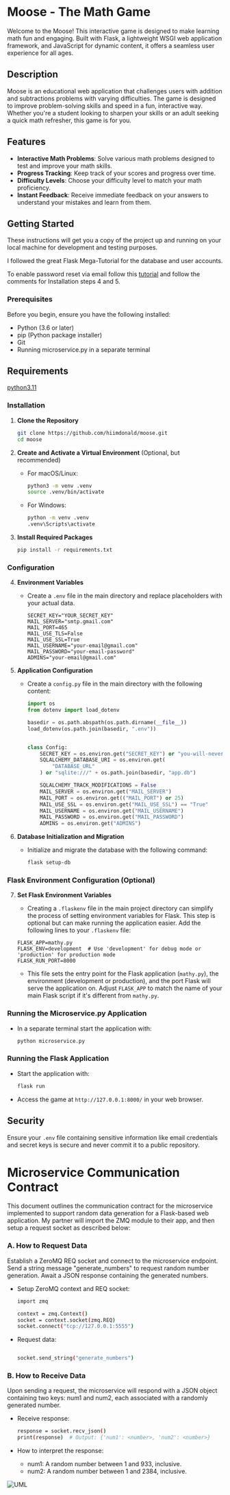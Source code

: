 # Moose - The Math Game

Welcome to the Moose! This interactive game is designed to make learning math fun and engaging. Built with Flask, a lightweight WSGI web application framework, and JavaScript for dynamic content, it offers a seamless user experience for all ages.

## Description

Moose is an educational web application that challenges users with addition and subtractions problems with varying difficulties. The game is designed to improve problem-solving skills and speed in a fun, interactive way. Whether you're a student looking to sharpen your skills or an adult seeking a quick math refresher, this game is for you.

## Features

- **Interactive Math Problems**: Solve various math problems designed to test and improve your math skills.
- **Progress Tracking**: Keep track of your scores and progress over time.
- **Difficulty Levels**: Choose your difficulty level to match your math proficiency.
- **Instant Feedback**: Receive immediate feedback on your answers to understand your mistakes and learn from them.

## Getting Started

These instructions will get you a copy of the project up and running on your local machine for development and testing purposes. 

I followed the great Flask Mega-Tutorial for the database and user accounts. 

To enable password reset via email follow this [tutorial](https://blog.coffeeinc.in/how-to-send-a-mail-using-flask-mail-and-gmail-smtp-in-python-eb235e5b2048) and follow the comments for Installation steps 4 and 5.

### Prerequisites

Before you begin, ensure you have the following installed:
- Python (3.6 or later)
- pip (Python package installer)
- Git
- Running microservice.py in a separate terminal

## Requirements

[python3.11](https://www.python.org/downloads/)


### Installation

1. **Clone the Repository**
    ```bash
    git clone https://github.com/hiimdonald/moose.git
    cd moose
    ```

2. **Create and Activate a Virtual Environment** (Optional, but recommended)
    - For macOS/Linux:
        ```bash
        python3 -m venv .venv
        source .venv/bin/activate
        ```
    - For Windows:
        ```bash
        python -m venv .venv
        .venv\Scripts\activate
        ```

3. **Install Required Packages**
    ```bash
    pip install -r requirements.txt
    ```

### Configuration

4. **Environment Variables**
    - Create a `.env` file in the main directory and replace placeholders with your actual data.
        ```plaintext
        SECRET_KEY="YOUR_SECRET_KEY"
        MAIL_SERVER="smtp.gmail.com"
        MAIL_PORT=465
        MAIL_USE_TLS=False
        MAIL_USE_SSL=True
        MAIL_USERNAME="your-email@gmail.com"
        MAIL_PASSWORD="your-email-password"
        ADMINS="your-email@gmail.com"
        ```


5. **Application Configuration**
    - Create a `config.py` file in the main directory with the following content:
        ```python
        import os
        from dotenv import load_dotenv

        basedir = os.path.abspath(os.path.dirname(__file__))
        load_dotenv(os.path.join(basedir, ".env"))


        class Config:
            SECRET_KEY = os.environ.get("SECRET_KEY") or "you-will-never-guess"
            SQLALCHEMY_DATABASE_URI = os.environ.get(
                "DATABASE_URL"
            ) or "sqlite:///" + os.path.join(basedir, "app.db")

            SQLALCHEMY_TRACK_MODIFICATIONS = False
            MAIL_SERVER = os.environ.get("MAIL_SERVER")
            MAIL_PORT = os.environ.get(("MAIL_PORT") or 25)
            MAIL_USE_SSL = os.environ.get("MAIL_USE_SSL") == "True"
            MAIL_USERNAME = os.environ.get("MAIL_USERNAME")
            MAIL_PASSWORD = os.environ.get("MAIL_PASSWORD")
            ADMINS = os.environ.get("ADMINS")
        ```

6. **Database Initialization and Migration**
    - Initialize and migrate the database with the following command:
        ```bash
        flask setup-db
        ```
### Flask Environment Configuration (Optional)

7. **Set Flask Environment Variables**
   - Creating a `.flaskenv` file in the main project directory can simplify the process of setting environment variables for Flask. This step is optional but can make running the application easier. Add the following lines to your `.flaskenv` file:

    ```plaintext
    FLASK_APP=mathy.py
    FLASK_ENV=development  # Use 'development' for debug mode or 'production' for production mode
    FLASK_RUN_PORT=8000
    ```

   - This file sets the entry point for the Flask application (`mathy.py`), the environment (development or production), and the port Flask will serve the application on. Adjust `FLASK_APP` to match the name of your main Flask script if it's different from `mathy.py`.


### Running the Microservice.py Application

- In a separate terminal start the application with:
    ```bash
    python microservice.py
    ```

### Running the Flask Application

- Start the application with:
    ```bash
    flask run
    ```
- Access the game at `http://127.0.0.1:8000/` in your web browser.


## Security

Ensure your `.env` file containing sensitive information like email credentials and secret keys is secure and never commit it to a public repository.

# Microservice Communication Contract

This document outlines the communication contract for the microservice implemented to support random data generation for a Flask-based web application. My partner will import the ZMQ module to their app, and then setup a request socket as described below:

### A. How to Request Data

Establish a ZeroMQ REQ socket and connect to the microservice endpoint. Send a string message "generate_numbers" to request random number generation. Await a JSON response containing the generated numbers.

- Setup ZeroMQ context and REQ socket:
    ```bash
    import zmq

    context = zmq.Context()
    socket = context.socket(zmq.REQ)
    socket.connect("tcp://127.0.0.1:5555")
    ```

- Request data:
    ```bash

    socket.send_string("generate_numbers")
    ```

### B. How to Receive Data

Upon sending a request, the microservice will respond with a JSON object containing two keys: num1 and num2, each associated with a randomly generated number. 

- Receive response:
    ```bash
    response = socket.recv_json()
    print(response)  # Output: {'num1': <number>, 'num2': <number>}
    ```


- How to interpret the response:
    - num1: A random number between 1 and 933, inclusive.
    - num2: A random number between 1 and 2384, inclusive. 


![UML](https://github.com/hiimdonald/moose/assets/4016508/a9515286-48ca-401e-9695-c8c351919d82)
